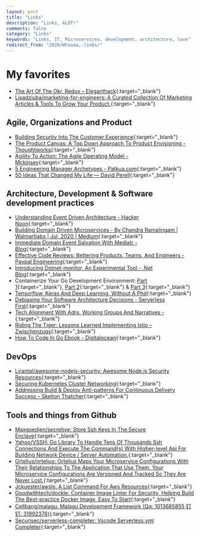 ```yaml
---
layout: post
title: "Links"
description: "Links, ALOT!"
comments: false
category: "Links"
keywords: "Links, IT, Microservices, development, architecture, love"
redirect_from: "2020/Whooaa,-links/"
---
```


<!-- markdownlint-disable MD033 MD020 MD025-->
# My favorites<a name="favorites"></a>

- [The Art Of The Okr, Redux – Eleganthack](http://eleganthack.com/the-art-of-the-okr-redux/){:target="_blank"}
- [Lisadziuba/marketing-for-engineers: A Curated Collection Of Marketing Articles & Tools To Grow Your Product.](https://github.com/LisaDziuba/Marketing-for-Engineers){:target="_blank"}


## Agile, Organizations and Product<a name="agile"></a>

- [Building Security Into The Customer Experience](https://www.mckinsey.com/business-functions/risk/our-insights/building-security-into-the-customer-experience){:target="_blank"}
- [The Product Canvas: A Top Down Approach To Product Envisioning - Thoughtworks](https://www.thoughtworks.com/insights/blog/product-canvas-top-down-approach-product-envisioning-0){:target="_blank"}
- [Agility To Action: The Agile Operating Model - Mckinsey](https://www.mckinsey.com/business-functions/organization/our-insights/agility-to-action-operationalizing-a-value-driven-agile-blueprint){:target="_blank"}
- [5 Engineering Manager Archetypes - Patkua.com](https://www.patkua.com/blog/5-engineering-manager-archetypes/){:target="_blank"}
- [50 Ideas That Changed My Life — David Perell](https://www.perell.com/blog/50-ideas-that-changed-my-life){:target="_blank"}

## Architecture, Development & Software development practices <a name="development"></a>

- [Understanding Event Driven Architecture - Hacker Noon](https://hackernoon.com/understanding-event-driven-architecture-ub1k3umo){:target="_blank"}
- [Building Domain Driven Microservices - By Chandra Ramalingam | Walmartlabs | Jul, 2020 | Medium](https://medium.com/walmartlabs/building-domain-driven-microservices-af688aa1b1b8){:target="_blank"}
- [Immediate Domain Event Salvation With Mediatr - Blog](https://ardalis.com/immediate-domain-event-salvation-with-mediatr/){:target="_blank"}
- [Effective Code Reviews: Bettering Products, Teams, And Engineers - Paypal Engineering](https://medium.com/paypal-engineering/effective-code-reviews-53d62a203b2f){:target="_blank"}
- [Introducing Dotnet-monitor, An Experimental Tool - .Net Blog](https://devblogs.microsoft.com/dotnet/introducing-dotnet-monitor/){:target="_blank"}
- Containerize Your Go Development Environment: [Part 1](https://www.docker.com/blog/containerize-your-go-developer-environment-part-1/){:target="_blank"}, [Part 2](https://www.docker.com/blog/containerize-your-go-developer-environment-part-2/){:target="_blank"} & [Part 3](https://www.docker.com/blog/containerize-your-go-developer-environment-part-3/){:target="_blank"}
- [Tensorflow, Keras And Deep Learning, Without A Phd](https://codelabs.developers.google.com/codelabs/cloud-tensorflow-mnist/){:target="_blank"}
- [Debiasing Your Software Architecture Decisions - Serverless First](https://serverlessfirst.com/debiasing-software-architecture-decisions/){:target="_blank"}
- [Tech Alignment With Adrs, Working Groups And Narratives -](https://app.bloomlearning.io/annotate/article_9w0mWteN82D4ZmMeC9?source=url&origin=user_9wBLlryiEzxugUvgfJ){:target="_blank"}
- [Riding The Tiger: Lessons Learned Implementing Istio – Zwischenzugs](https://zwischenzugs.com/2020/05/05/riding-the-tiger-lessons-learned-implementing-istio/){:target="_blank"}
- [How To Code In Go Ebook - Digitalocean](https://www.digitalocean.com/community/books/how-to-code-in-go-ebook){:target="_blank"}

## DevOps<a name="devops"></a>

- [Lirantal/awesome-nodejs-security: Awesome Node.js Security Resources](https://github.com/lirantal/awesome-nodejs-security){:target="_blank"}
- [Securing Kubernetes Cluster Networking](https://ahmet.im/blog/kubernetes-network-policy/){:target="_blank"}
- [Addressing Build & Deploy Anti-patterns For Continuous Delivery Success – Skelton Thatcher](https://skeltonthatcher.com/2016/11/14/dealing-continuous-delivery-anti-patterns/){:target="_blank"}

## Tools and things from Github <a name="tools"></a>

- [Maxgoedjen/secretive: Store Ssh Keys In The Secure Enclave](https://github.com/maxgoedjen/secretive){:target="_blank"}
- [Yahoo/VSSH: Go Library To Handle Tens Of Thousands Ssh Connections And Execute The Command(s) With Higher-level Api For Building Network Device / Server Automation.](https://github.com/yahoo/vssh){:target="_blank"}
- [Ortelius/ortelius: Ortelius Maps Your Microservice Configurations With Their Relationships To The Application That Use Them. Your Microservice Configurations Are Versioned And Tracked So They Are Never Lost.](https://github.com/ortelius/ortelius){:target="_blank"}
- [Jckuester/awsls: A List Command For Aws Resources](https://github.com/jckuester/awsls){:target="_blank"}
- [Goodwithtech/dockle: Container Image Linter For Security, Helping Build The Best-practice Docker Image, Easy To Start](https://github.com/goodwithtech/dockle){:target="_blank"}
- [Cellbang/malagu: Malagu Development Framework (Qq: 1013685855 钉钉: 31992376)](https://github.com/cellbang/malagu){:target="_blank"}
- [Securisec/serverless-completer: Vscode Serverless.yml Completer](https://github.com/securisec/serverless-completer){:target="_blank"}